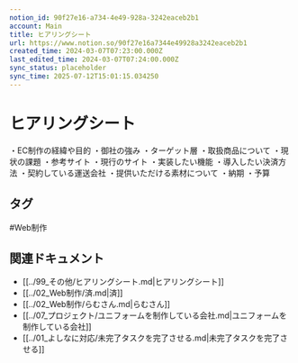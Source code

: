 ```yaml
---
notion_id: 90f27e16-a734-4e49-928a-3242eaceb2b1
account: Main
title: ヒアリングシート
url: https://www.notion.so/90f27e16a7344e49928a3242eaceb2b1
created_time: 2024-03-07T07:23:00.000Z
last_edited_time: 2024-03-07T07:24:00.000Z
sync_status: placeholder
sync_time: 2025-07-12T15:01:15.034250
---
```

# ヒアリングシート

・EC制作の経緯や目的
・御社の強み
・ターゲット層
・取扱商品について
・現状の課題
・参考サイト
・現行のサイト
・実装したい機能
・導入したい決済方法
・契約している運送会社
・提供いただける素材について
・納期
・予算

## タグ

#Web制作 

## 関連ドキュメント

- [[../99_その他/ヒアリングシート.md|ヒアリングシート]]
- [[../02_Web制作/済.md|済]]
- [[../02_Web制作/らむさん.md|らむさん]]
- [[../07_プロジェクト/ユニフォームを制作している会社.md|ユニフォームを制作している会社]]
- [[../01_よしなに対応/未完了タスクを完了させる.md|未完了タスクを完了させる]]

